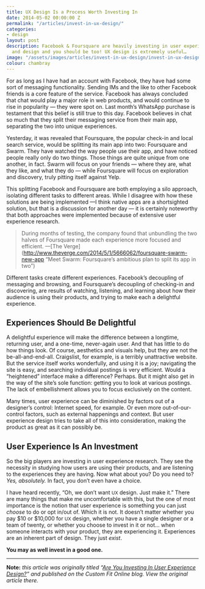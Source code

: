 ```yaml
---
title: UX Design Is a Process Worth Investing In
date: 2014-05-02 00:00:00 Z
permalink: "/articles/invest-in-ux-design/"
categories:
- design
layout: post
description: Facebook & Foursquare are heavily investing in user experience research
  and design and you should be too! UX design is extremely useful…
image: "/assets/images/articles/invest-in-ux-design/invest-in-ux-design.png"
colour: chambray
---
```


For as long as I have had an account with Facebook, they have had some sort of messaging functionality. Sending IMs and the like to other Facebook friends is a core feature of the service. Facebook has always concluded that chat would play a major role in web products, and would continue to rise in popularity — they were spot on. Last month’s WhatsApp purchase is testament that this belief is still true to this day. Facebook believes in chat so much that they split their messaging service from their main app, separating the two into unique experiences.

Yesterday, it was revealed that Foursquare, the popular check-in and local search service, would be splitting its main app into two: Foursquare and Swarm. They have watched the way people use their app, and have noticed people really only do two things. Those things are quite unique from one another, in fact. Swarm will focus on your friends — where they are, what they like, and what they do — while Foursquare will focus on exploration and discovery, truly pitting itself against Yelp.

This splitting Facebook and Foursquare are both employing a silo approach, isolating different tasks to different areas. While I disagree with how these solutions are being implemented —I think native apps are a shortsighted solution, but that is a discussion for another day — it is certainly noteworthy that both approaches were implemented because of extensive user experience research.

>During months of testing, the company found that unbundling the two halves of Foursquare made each experience more focused and efficient.
—[The Verge](http://www.theverge.com/2014/5/1/5666062/foursquare-swarm-new-app “Meet Swarm: Foursquare’s ambitious plan to split its app in two”)

Different tasks create different experiences. Facebook’s decoupling of messaging and browsing, and Foursquare’s decoupling of checking-in and discovering, are results of watching, listening, and learning about how their audience is using their products, and trying to make each a delightful experience.

## Experiences Should Be Delightful

A delightful experience will make the difference between a longtime, returning user, and a one-time, never-again user. And that has little to do how things look. Of course, aesthetics and visuals help, but they are not the be-all-and-end-all. Craigslist, for example, is a terribly unattractive website. But the service itself works wonderfully, and using it is a joy; navigating the site is easy, and searching individual postings is very efficient. Would a “heightened” interface make a difference? Perhaps. But it might also get in the way of the site’s sole function: getting you to look at various postings. The lack of embellishment allows you to focus exclusively on the content.

Many times, user experience can be diminished by factors out of a designer’s control: Internet speed, for example. Or even more out-of-our-control factors, such as external happenings and context. But user experience design tries to take all of this into consideration, making the product as great as it can possibly be.

## User Experience Is An Investment

So the big players are investing in user experience research. They see the necessity in studying how users are using their products, and are listening to the experiences they are having. Now what about you? Do you need to? *Yes, absolutely.* In fact, you don’t even have a choice.

I have heard recently, “Oh, we don’t want <small>UX</small> design. Just make it.” There are many things that make me uncomfortable with this, but the one of most importance is the notion that user experience is something you can just *choose* to do or opt in/out of. Which it is not. It doesn’t matter whether you pay $10 or $10,000 for <small>UX</small> design, whether you have a single designer or a team of twenty, or whether you choose to invest in it or not… when someone interacts with your product, they are experiencing it. Experiences are an inherent part of design. They just *exist*.

**You may as well invest in a good one.**

***

**Note:** *this article was originally titled “[Are You Investing In User Experience Design?](http://customfitonline.com/news/2014/5/2/invest-in-user-experience-design/)” and published on the Custom Fit Online blog. View the original article there.*
